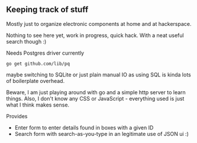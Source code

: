 Keeping track of stuff
----------------------

Mostly just to organize electronic components at home and at hackerspace.

Nothing to see here yet, work in progress, quick hack.
With a neat useful search though :)

Needs Postgres driver currently

```
go get github.com/lib/pq
```

maybe switching to SQLite or just plain manual IO as using SQL is kinda lots of
boilerplate overhead.

Beware, I am just playing around with go and a simple http server to learn things.
Also, I don't know any CSS or JavaScript - everything used is just what I think makes
sense.

Provides

- Enter form to enter details found in boxes with a given ID
- Search form with search-as-you-type in an legitimate use of JSON ui :)
